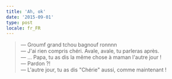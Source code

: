 ```yaml
---
title: 'Ah, ok'
date: '2015-09-01'
type: post
locale: fr_FR
---
```


> — Groumf grand tchou bagnouf ronnnn  
> — J'ai rien compris chéri. Avale, avale, tu parleras après.  
> — … Papa, tu as dis la même chose à maman l'autre jour !  
> — Pardon ?!  
> — L'autre jour, tu as dis "Chérie" aussi, comme maintenant !

